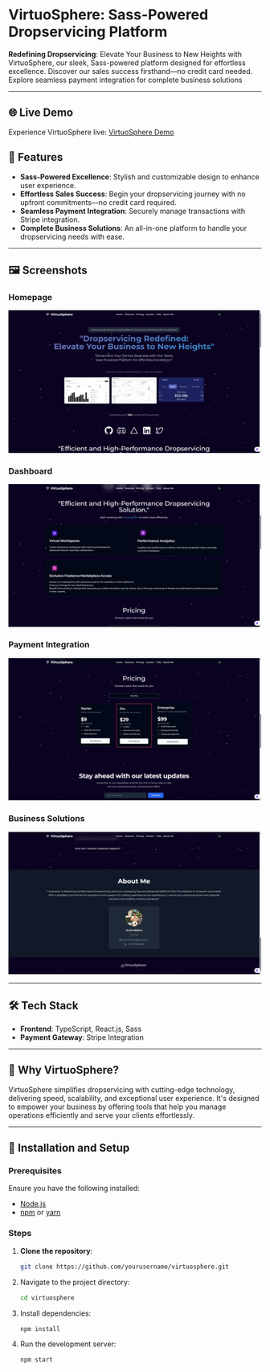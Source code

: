# VirtuoSphere: Sass-Powered Dropservicing Platform

**Redefining Dropservicing**: Elevate Your Business to New Heights with VirtuoSphere, our sleek, Sass-powered platform designed for effortless excellence. Discover our sales success firsthand—no credit card needed. Explore seamless payment integration for complete business solutions

---
## 🌐 Live Demo

Experience VirtuoSphere live: [VirtuoSphere Demo](https://virtuosphere.netlify.app/)

## 🚀 Features

- **Sass-Powered Excellence**: Stylish and customizable design to enhance user experience.
- **Effortless Sales Success**: Begin your dropservicing journey with no upfront commitments—no credit card required.
- **Seamless Payment Integration**: Securely manage transactions with Stripe integration.
- **Complete Business Solutions**: An all-in-one platform to handle your dropservicing needs with ease.

---

## 🖼️ Screenshots

### Homepage
![Homepage](./1.png)

### Dashboard
![Dashboard](./2.png)

### Payment Integration
![Payment Integration](./3.png)

### Business Solutions
![Business Solutions](./4.png)

---

## 🛠️ Tech Stack

- **Frontend**: TypeScript, React.js, Sass
- **Payment Gateway**: Stripe Integration

---

## 🌟 Why VirtuoSphere?

VirtuoSphere simplifies dropservicing with cutting-edge technology, delivering speed, scalability, and exceptional user experience. It's designed to empower your business by offering tools that help you manage operations efficiently and serve your clients effortlessly.

---

## 📄 Installation and Setup

### Prerequisites
Ensure you have the following installed:
- [Node.js](https://nodejs.org/)
- [npm](https://www.npmjs.com/) or [yarn](https://yarnpkg.com/)

### Steps

1. **Clone the repository**:
   ```bash
   git clone https://github.com/yourusername/virtuosphere.git
2. Navigate to the project directory:
   ```bash
   cd virtuosphere
   ```
3. Install dependencies:
   ```bash
   npm install
   ```
4. Run the development server:
   ```bash
   npm start
   ```
